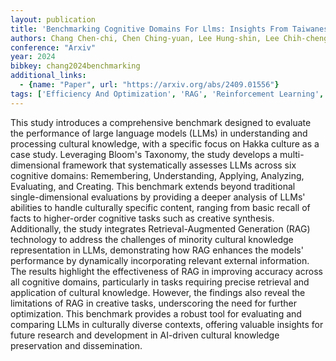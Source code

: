 ```yaml
---
layout: publication
title: 'Benchmarking Cognitive Domains For Llms: Insights From Taiwanese Hakka Culture'
authors: Chang Chen-chi, Chen Ching-yuan, Lee Hung-shin, Lee Chih-cheng
conference: "Arxiv"
year: 2024
bibkey: chang2024benchmarking
additional_links:
  - {name: "Paper", url: "https://arxiv.org/abs/2409.01556"}
tags: ['Efficiency And Optimization', 'RAG', 'Reinforcement Learning', 'Tools']
---
```

This study introduces a comprehensive benchmark designed to evaluate the
performance of large language models (LLMs) in understanding and processing
cultural knowledge, with a specific focus on Hakka culture as a case study.
Leveraging Bloom's Taxonomy, the study develops a multi-dimensional framework
that systematically assesses LLMs across six cognitive domains: Remembering,
Understanding, Applying, Analyzing, Evaluating, and Creating. This benchmark
extends beyond traditional single-dimensional evaluations by providing a deeper
analysis of LLMs' abilities to handle culturally specific content, ranging from
basic recall of facts to higher-order cognitive tasks such as creative
synthesis. Additionally, the study integrates Retrieval-Augmented Generation
(RAG) technology to address the challenges of minority cultural knowledge
representation in LLMs, demonstrating how RAG enhances the models' performance
by dynamically incorporating relevant external information. The results
highlight the effectiveness of RAG in improving accuracy across all cognitive
domains, particularly in tasks requiring precise retrieval and application of
cultural knowledge. However, the findings also reveal the limitations of RAG in
creative tasks, underscoring the need for further optimization. This benchmark
provides a robust tool for evaluating and comparing LLMs in culturally diverse
contexts, offering valuable insights for future research and development in
AI-driven cultural knowledge preservation and dissemination.
